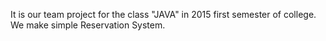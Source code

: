 It is our team project for the class "JAVA" in 2015 first semester of college.
We make simple Reservation System.


